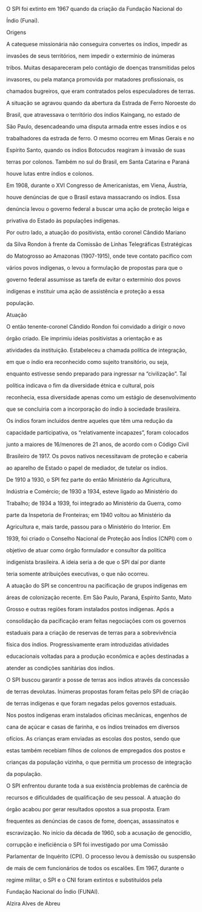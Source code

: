 

O SPI foi extinto em 1967 quando da criação da Fundação Nacional do

Índio (Funai).



Origens



A catequese missionária não conseguira convertes os índios, impedir as

invasões de seus territórios, nem impedir o extermínio de inúmeras

tribos. Muitas desapareceram pelo contágio de doenças transmitidas pelos

invasores, ou pela matança promovida por matadores profissionais, os

chamados bugreiros, que eram contratados pelos especuladores de terras.



A situação se agravou quando da abertura da Estrada de Ferro Noroeste do

Brasil, que atravessava o território dos índios Kaingang, no estado de

São Paulo, desencadeando uma disputa armada entre esses índios e os

trabalhadores da estrada de ferro. O mesmo ocorreu em Minas Gerais e no

Espírito Santo, quando os índios Botocudos reagiram à invasão de suas

terras por colonos. Também no sul do Brasil, em Santa Catarina e Paraná

houve lutas entre índios e colonos.



Em 1908, durante o XVI Congresso de Americanistas, em Viena, Áustria,

houve denúncias de que o Brasil estava massacrando os índios. Essa

denúncia levou o governo federal a buscar uma ação de proteção leiga e

privativa do Estado às populações indígenas.



Por outro lado, a atuação do positivista, então coronel Cândido Mariano

da Silva Rondon à frente da Comissão de Linhas Telegráficas Estratégicas

do Matogrosso ao Amazonas (1907-1915), onde teve contato pacífico com

vários povos indígenas, o levou a formulação de propostas para que o

governo federal assumisse as tarefa de evitar o extermínio dos povos

indígenas e instituir uma ação de assistência e proteção a essa

população.



Atuação



O então tenente-coronel Cândido Rondon foi convidado a dirigir o novo

órgão criado. Ele imprimiu ideias positivistas a orientação e as

atividades da instituição. Estabeleceu a chamada política de integração,

em que o índio era reconhecido como sujeito transitório, ou seja,

enquanto estivesse sendo preparado para ingressar na “civilização”. Tal

política indicava o fim da diversidade étnica e cultural, pois

reconhecia, essa diversidade apenas como um estágio de desenvolvimento

que se concluiria com a incorporação do índio à sociedade brasileira.



Os índios foram incluídos dentre aqueles que têm uma redução da

capacidade participativa, os “relativamente incapazes”, foram colocados

junto a maiores de 16/menores de 21 anos, de acordo com o Código Civil

Brasileiro de 1917. Os povos nativos necessitavam de proteção e caberia

ao aparelho de Estado o papel de mediador, de tutelar os índios.



De 1910 a 1930, o SPI fez parte do então Ministério da Agricultura,

Indústria e Comércio; de 1930 a 1934, esteve ligado ao Ministério do

Trabalho; de 1934 a 1939, foi integrado ao Ministério da Guerra, como

parte da Inspetoria de Fronteiras; em 1940 voltou ao Ministério da

Agricultura e, mais tarde, passou para o Ministério do Interior. Em

1939, foi criado o Conselho Nacional de Proteção aos Índios (CNPI) com o

objetivo de atuar como órgão formulador e consultor da política

indigenista brasileira. A ideia seria a de que o SPI daí por diante

teria somente atribuições executivas, o que não ocorreu.



A atuação do SPI se concentrou na pacificação de grupos indígenas em

áreas de colonização recente. Em São Paulo, Paraná, Espírito Santo, Mato

Grosso e outras regiões foram instalados postos indígenas. Após a

consolidação da pacificação eram feitas negociações com os governos

estaduais para a criação de reservas de terras para a sobrevivência

física dos índios. Progressivamente eram introduzidas atividades

educacionais voltadas para a produção econômica e ações destinadas a

atender as condições sanitárias dos índios.



O SPI buscou garantir a posse de terras aos índios através da concessão

de terras devolutas. Inúmeras propostas foram feitas pelo SPI de criação

de terras indígenas e que foram negadas pelos governos estaduais.



Nos postos indígenas eram instalados oficinas mecânicas, engenhos de

cana de açúcar e casas de farinha, e os índios treinados em diversos

ofícios. As crianças eram enviadas as escolas dos postos, sendo que

estas também recebiam filhos de colonos de empregados dos postos e

crianças da população vizinha, o que permitia um processo de integração

da população.



O SPI enfrentou durante toda a sua existência problemas de carência de

recursos e dificuldades de qualificação de seu pessoal. A atuação do

órgão acabou por gerar resultados opostos a sua proposta. Eram

frequentes as denúncias de casos de fome, doenças, assassinatos e

escravização. No início da década de 1960, sob a acusação de genocídio,

corrupção e ineficiência o SPI foi investigado por uma Comissão

Parlamentar de Inquérito (CPI). O processo levou à demissão ou suspensão

de mais de cem funcionários de todos os escalões. Em 1967, durante o

regime militar, o SPI e o CNI foram extintos e substituídos pela

Fundação Nacional do Índio (FUNAI).



Alzira Alves de Abreu



